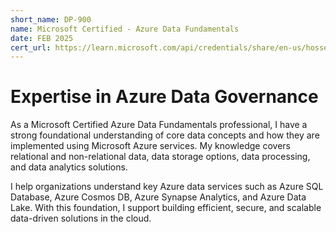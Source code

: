 ```yaml
---
short_name: DP-900
name: Microsoft Certified - Azure Data Fundamentals 
date: FEB 2025
cert_url: https://learn.microsoft.com/api/credentials/share/en-us/hosseinnassiri/99B862EC6695A235?sharingId=6BE52B73542AB83C
---
```


# Expertise in Azure Data Governance

As a Microsoft Certified Azure Data Fundamentals professional, I have a strong foundational understanding of core data concepts and how they are implemented using Microsoft Azure services. My knowledge covers relational and non-relational data, data storage options, data processing, and data analytics solutions.

I help organizations understand key Azure data services such as Azure SQL Database, Azure Cosmos DB, Azure Synapse Analytics, and Azure Data Lake. With this foundation, I support building efficient, secure, and scalable data-driven solutions in the cloud.

